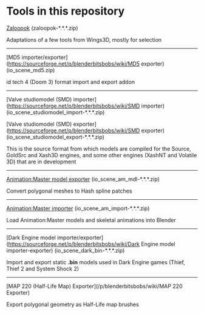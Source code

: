 # Tools in this repository

[Zaloopok](https://sourceforge.net/p/blenderbitsbobs/wiki/Zaloopok/) (zaloopok-\*.\*.\*.zip)

Adaptations of a few tools from Wings3D, mostly for selection

-----

[MD5 importer/exporter](https://sourceforge.net/p/blenderbitsbobs/wiki/MD5 exporter) (io_scene_md5.zip)

id tech 4 (Doom 3) format import and export addon

-----

[Valve studiomodel (SMD) importer](https://sourceforge.net/p/blenderbitsbobs/wiki/SMD importer) (io_scene_studiomodel_import-\*.\*.\*.zip)

[Valve studiomodel (SMD) exporter](https://sourceforge.net/p/blenderbitsbobs/wiki/SMD exporter) (io_scene_studiomodel_export-\*.\*.\*.zip)

This is the source format from which models are compiled for the Source, GoldSrc and Xash3D engines, and some other engines (XashNT and Volatile 3D) that are in development

-----

[Animation:Master model exporter](https://sourceforge.net/p/blenderbitsbobs/wiki/Animation%20Master%20model%20exporter/) (io_scene_am_mdl-\*.\*.\*.zip)

Convert polygonal meshes to Hash spline patches

-----

[Animation:Master importer](https://sourceforge.net/p/blenderbitsbobs/wiki/Animation%20Master%20importer/) (io_scene_am_import-\*.\*.\*.zip)

Load Animation:Master models and skeletal animations into Blender

-----

[Dark Engine model importer/exporter](https://sourceforge.net/p/blenderbitsbobs/wiki/Dark Engine model importer-exporter) (io_scene_dark_bin-\*.\*.\*.zip)

Import and export static **.bin** models used in Dark Engine games (Thief, Thief 2 and System Shock 2)

-----

[MAP 220 (Half-Life Map) Exporter](/p/blenderbitsbobs/wiki/MAP 220 Exporter)

Export polygonal geometry as Half-Life map brushes